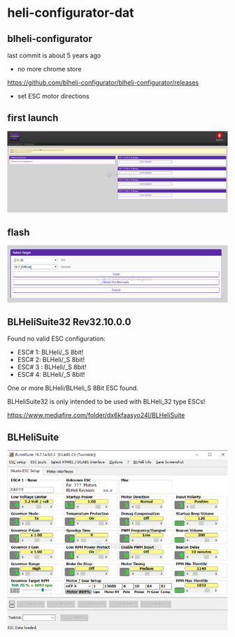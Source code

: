 
# heli-configurator-dat


## blheli-configurator

last commit is about 5 years ago 

- no more chrome store 

https://github.com/blheli-configurator/blheli-configurator/releases

- set ESC motor directions 



## first launch

![](2025-09-12-20-52-07.png)

## flash 

![](2025-09-12-20-52-35.png)




## BLHeliSuite32 Rev32.10.0.0


Found no valid ESC configuration:
- ESC# 1: BLHeli/_S 8bit!
- ESC# 2: BLHeli/_S 8bit!
- ESC# 3 : BLHeli/_S 8bit!
- ESC# 4: BLHeli/_S 8bit!

One or more BLHeli/BLHeli_S 8Bit ESC found.

BLHeliSuite32 is only intended to be used with BLHeli_32 type ESCs!

https://www.mediafire.com/folder/dx6kfaasyo24l/BLHeliSuite



## BLHeliSuite

![](2025-09-12-21-03-05.png)
